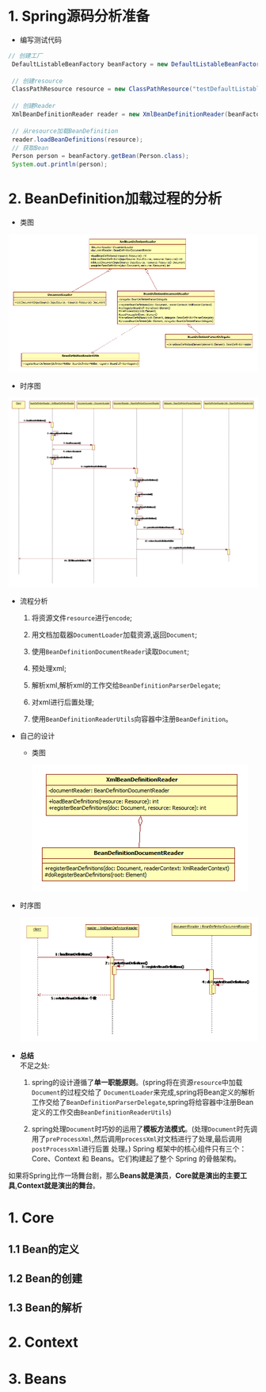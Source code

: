 # 1. Spring源码分析准备
 * 编写测试代码
 ```java
 // 创建工厂
  DefaultListableBeanFactory beanFactory = new DefaultListableBeanFactory();

  // 创建resource
  ClassPathResource resource = new ClassPathResource("testDefaultListableBeanFactory.xml");

  // 创建Reader
  XmlBeanDefinitionReader reader = new XmlBeanDefinitionReader(beanFactory);

  // 从resource加载BeanDefinition
  reader.loadBeanDefinitions(resource);
  // 获取Bean
  Person person = beanFactory.getBean(Person.class);
  System.out.println(person);
 ```

# 2. BeanDefinition加载过程的分析
  * 类图

  ![LoadBeanDefinitionClassDiagram](https://github.com/wanglei949758173/study/blob/master/spring/images/LoadBeanDefinitionClassDiagram.png)

  * 时序图

  ![LoadBeanDefinitionClassDiagram](https://github.com/wanglei949758173/study/blob/master/spring/images/LoadBeanDefinitionSequenceDiagram.png)

  * 流程分析
    1. 将资源文件`resource`进行`encode`;

    2. 用文档加载器`DocumentLoader`加载资源,返回`Document`;
    3. 使用`BeanDefinitionDocumentReader`读取`Document`;
    4. 预处理xml;
    5. 解析xml,解析xml的工作交给`BeanDefinitionParserDelegate`;
    6. 对xml进行后置处理;
    7. 使用`BeanDefinitionReaderUtils`向容器中注册`BeanDefinition`。

  * 自己的设计
    + 类图

      ![my-LoadBeanDefinitionClassDiagram](https://github.com/wanglei949758173/study/blob/master/spring/images/my-LoadBeanDefinitionClassDiagram.png)

   +  时序图

      ![my-LoadBeanDefinitionClassDiagram](https://github.com/wanglei949758173/study/blob/master/spring/images/my-LoadBeanDefinitionSequenceDiagram.png)
   * **总结** <br />
      不足之处: <br/>
        1. spring的设计遵循了**单一职能原则**。(spring将在资源`resource`中加载`Document`的过程交给了
            `DocumentLoader`来完成,spring将Bean定义的解析工作交给了`BeanDefinitionParserDelegate`,spring将给容器中注册Bean定义的工作交由`BeanDefinitionReaderUtils`)

        2. spring处理`Document`时巧妙的运用了**模板方法模式**。(处理`Document`时先调用了`preProcessXml`,然后调用`processXml`对文档进行了处理,最后调用`postProcessXml`进行后置
        处理。)
Spring 框架中的核心组件只有三个：Core、Context 和 Beans。它们构建起了整个 Spring 的骨骼架构。

如果将Spring比作一场舞台剧，那么**Beans就是演员**，**Core就是演出的主要工具**,**Context就是演出的舞台**。
# 1. Core

## 1.1 Bean的定义

## 1.2 Bean的创建

## 1.3 Bean的解析

# 2. Context
# 3. Beans
